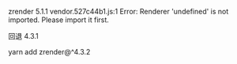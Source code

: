 zrender 5.1.1 vendor.527c44b1.js:1 Error: Renderer 'undefined' is not imported. Please import it first.

回退 4.3.1

yarn add zrender@^4.3.2
